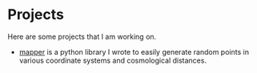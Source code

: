 # Projects

Here are some projects that I am working on. 

- [mapper](https://github.com/kmcgregor-1/mapper) is a python library I wrote to easily generate random points in various coordinate systems and cosmological distances.